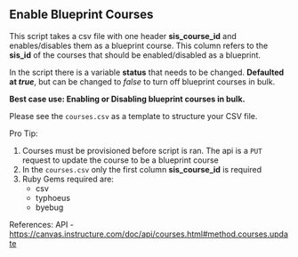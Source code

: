 Enable Blueprint Courses
---
This script takes a csv file with one header **sis_course_id** and enables/disables them as a blueprint course. This column refers to the **sis_id** of the courses that should be enabled/disabled as a blueprint.

In the script there is a variable **status** that needs to be changed. **Defaulted at *true***, but can be changed to *false* to turn off blueprint courses in bulk.

**Best case use: Enabling or Disabling blueprint courses in bulk.**

Please see the `courses.csv` as a template to structure your CSV file.

Pro Tip:
1. Courses must be provisioned before script is ran. The api is a `PUT` request to update the course to be a blueprint course
2. In the `courses.csv` only the first column **sis_course_id** is required
3. Ruby Gems required are:
    - csv
    - typhoeus
    - byebug

References: 
API - https://canvas.instructure.com/doc/api/courses.html#method.courses.update